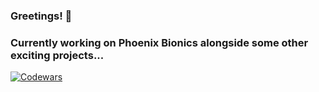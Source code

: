 ### Greetings! 👋

### Currently working on Phoenix Bionics alongside some other exciting projects...

<!--
**Tr3ntroxs/Tr3ntroxs** is a ✨ _special_ ✨ repository because its `README.md` (this file) appears on your GitHub profile.

Here are some ideas to get you started:

- 🔭 I’m currently working on ...
- 🌱 I’m currently learning ...
- 👯 I’m looking to collaborate on ...
- 🤔 I’m looking for help with ...
- 💬 Ask me about ...
- 📫 How to reach me: ...
- 😄 Pronouns: ...
- ⚡ Fun fact: ...
-->

[![Codewars](https://github.r2v.ch/codewars?user=Tr3ntroxs&top_languages=true&stroke=%23b362ff&theme=purple)](https://www.codewars.com/users/Tr3ntroxs)
